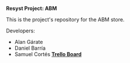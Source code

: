 **Resyst Project: ABM**

This is the project's repository for the ABM store.

Developers:
 - Alan Gárate
 - Daniel Barría
 - Samuel Cortés
**[Trello Board](https://trello.com/b/J0j27N8D/project-abm)**
